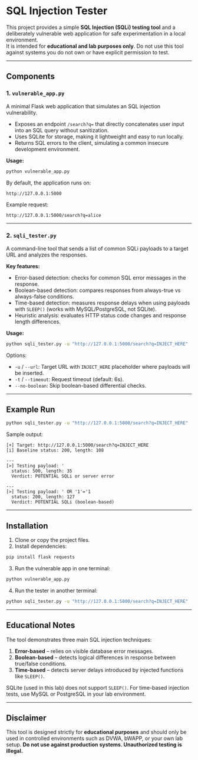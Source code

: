 
# SQL Injection Tester

This project provides a simple **SQL Injection (SQLi) testing tool** and a deliberately vulnerable web application for safe experimentation in a local environment.  
It is intended for **educational and lab purposes only**. Do not use this tool against systems you do not own or have explicit permission to test.

---

## Components

### 1. `vulnerable_app.py`
A minimal Flask web application that simulates an SQL injection vulnerability.  

- Exposes an endpoint `/search?q=` that directly concatenates user input into an SQL query without sanitization.  
- Uses SQLite for storage, making it lightweight and easy to run locally.  
- Returns SQL errors to the client, simulating a common insecure development environment.

**Usage:**
```bash
python vulnerable_app.py
````

By default, the application runs on:

```
http://127.0.0.1:5000
```

Example request:

```
http://127.0.0.1:5000/search?q=alice
```

---

### 2. `sqli_tester.py`

A command-line tool that sends a list of common SQLi payloads to a target URL and analyzes the responses.

**Key features:**

* Error-based detection: checks for common SQL error messages in the response.
* Boolean-based detection: compares responses from always-true vs always-false conditions.
* Time-based detection: measures response delays when using payloads with `SLEEP()` (works with MySQL/PostgreSQL, not SQLite).
* Heuristic analysis: evaluates HTTP status code changes and response length differences.

**Usage:**

```bash
python sqli_tester.py -u "http://127.0.0.1:5000/search?q=INJECT_HERE"
```

Options:

* `-u` / `--url`: Target URL with `INJECT_HERE` placeholder where payloads will be inserted.
* `-t` / `--timeout`: Request timeout (default: 6s).
* `--no-boolean`: Skip boolean-based differential checks.

---

## Example Run

```bash
python sqli_tester.py -u "http://127.0.0.1:5000/search?q=INJECT_HERE"
```

Sample output:

```
[+] Target: http://127.0.0.1:5000/search?q=INJECT_HERE
[i] Baseline status: 200, length: 108

---
[>] Testing payload: '
  status: 500, length: 35
  Verdict: POTENTIAL SQLi or server error

---
[>] Testing payload: ' OR '1'='1
  status: 200, length: 127
  Verdict: POTENTIAL SQLi (boolean-based)
```

---

## Installation

1. Clone or copy the project files.
2. Install dependencies:

```bash
pip install flask requests
```

3. Run the vulnerable app in one terminal:

```bash
python vulnerable_app.py
```

4. Run the tester in another terminal:

```bash
python sqli_tester.py -u "http://127.0.0.1:5000/search?q=INJECT_HERE"
```

---

## Educational Notes

The tool demonstrates three main SQL injection techniques:

1. **Error-based** – relies on visible database error messages.
2. **Boolean-based** – detects logical differences in response between true/false conditions.
3. **Time-based** – detects server delays introduced by injected functions like `SLEEP()`.

SQLite (used in this lab) does not support `SLEEP()`. For time-based injection tests, use MySQL or PostgreSQL in your lab environment.

---

## Disclaimer

This tool is designed strictly for **educational purposes** and should only be used in controlled environments such as DVWA, bWAPP, or your own lab setup.
**Do not use against production systems. Unauthorized testing is illegal.**

